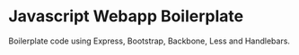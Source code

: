Javascript Webapp Boilerplate
=============================

Boilerplate code using Express, Bootstrap, Backbone, Less and Handlebars.
